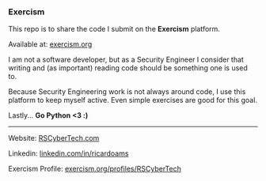 ### Exercism

This repo is to share the code I submit on the **Exercism** platform.

Available at: [exercism.org](https://exercism.org/)

I am not a software developer, but as a Security Engineer I consider that writing and (as important) reading code should be something one is used to.

Because Security Engineering work is not always around code, I use this platform to keep myself active. Even simple exercises are good for this goal.

Lastly... **Go Python <3 :)**

* * *

Website: [RSCyberTech.com](https://linktr.ee/RSCyberTech)

Linkedin: [linkedin.com/in/ricardoams](https://www.linkedin.com/in/ricardoams)

Exercism Profile: [exercism.org/profiles/RSCyberTech](https://exercism.org/profiles/RSCyberTech)
